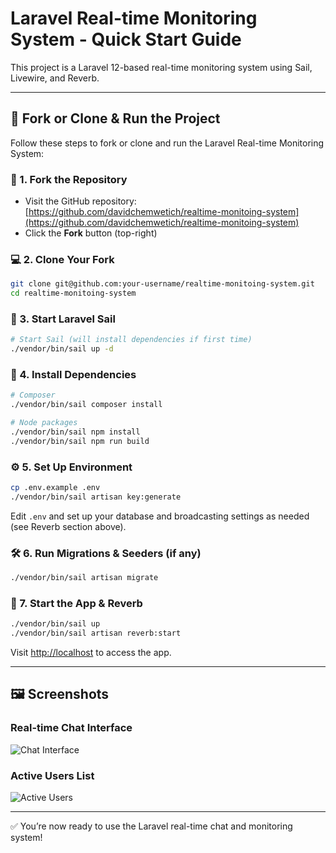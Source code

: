 # Laravel Real-time Monitoring System - Quick Start Guide

This project is a Laravel 12-based real-time monitoring system using Sail, Livewire, and Reverb.

---

## 🔁 Fork or Clone & Run the Project

Follow these steps to fork or clone and run the Laravel Real-time Monitoring System:

### 🔨 1. Fork the Repository

- Visit the GitHub repository: [https://github.com/davidchemwetich/realtime-monitoing-system](https://github.com/davidchemwetich/realtime-monitoing-system)
- Click the **Fork** button (top-right)

### 💻 2. Clone Your Fork

```bash
git clone git@github.com:your-username/realtime-monitoing-system.git
cd realtime-monitoing-system
```

### 🐳 3. Start Laravel Sail

```bash
# Start Sail (will install dependencies if first time)
./vendor/bin/sail up -d
```

### 🧩 4. Install Dependencies

```bash
# Composer
./vendor/bin/sail composer install

# Node packages
./vendor/bin/sail npm install
./vendor/bin/sail npm run build
```

### ⚙️ 5. Set Up Environment

```bash
cp .env.example .env
./vendor/bin/sail artisan key:generate
```

Edit `.env` and set up your database and broadcasting settings as needed (see Reverb section above).

### 🛠 6. Run Migrations & Seeders (if any)

```bash
./vendor/bin/sail artisan migrate
```

### 🚀 7. Start the App & Reverb

```bash
./vendor/bin/sail up
./vendor/bin/sail artisan reverb:start
```

Visit [http://localhost](http://localhost) to access the app.

---

## 🖼️ Screenshots

### Real-time Chat Interface

![Chat Interface](https://i.postimg.cc/rKXvDc1c/Screenshot-From-2025-08-06-00-04-58.png)

### Active Users List

![Active Users](https://i.postimg.cc/SJ6H85d9/Screenshot-From-2025-08-06-00-06-24.png)

---

✅ You’re now ready to use the Laravel real-time chat and monitoring system!
